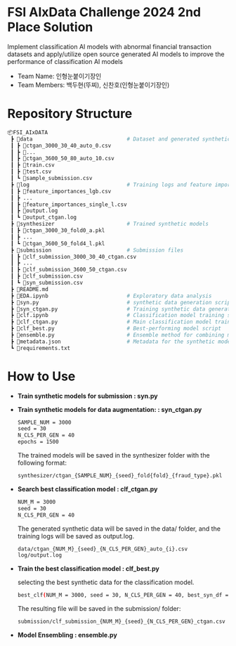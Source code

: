 # FSI AIxData Challenge 2024 2nd Place Solution

Implement classification AI models with abnormal financial transaction datasets and apply/utilize open source generated AI models to improve the performance of classification AI models

- Team Name: 인형눈붙이기장인
- Team Members: 백두현(뚜찌), 신찬호(인형눈붙이기장인)

# Repository Structure

```bash
📦FSI_AIxDATA
 ┣ 📂data                              # Dataset and generated synthetic data
 ┃ ┣ 📜ctgan_3000_30_40_auto_0.csv
 ┃ ┣ 📜...
 ┃ ┣ 📜ctgan_3600_50_80_auto_10.csv
 ┃ ┣ 📜train.csv
 ┃ ┣ 📜test.csv
 ┃ ┗ 📜sample_submission.csv
 ┣ 📂log                               # Training logs and feature importance data
 ┃ ┣ 📜feature_importances_lgb.csv
 ┃ ┣ ...
 ┃ ┣ 📜feature_importances_single_l.csv
 ┃ ┣ 📜output.log
 ┃ ┗ 📜output_ctgan.log
 ┣ 📂synthesizer                       # Trained synthetic models
 ┃ ┣ 📜ctgan_3000_30_fold0_a.pkl
 ┃ ┣ ...
 ┃ ┗ 📜ctgan_3600_50_fold4_l.pkl
 ┣ 📂submission                        # Submission files
 ┃ ┣ 📜clf_submission_3000_30_40_ctgan.csv
 ┃ ┣ ...
 ┃ ┣ 📜clf_submission_3600_50_ctgan.csv
 ┃ ┣ 📜clf_submission.csv
 ┃ ┗ 📜syn_submission.csv
 ┣ 📜README.md
 ┣ 📜EDA.ipynb                         # Exploratory data analysis
 ┣ 📜syn.py                            # synthetic data generation script
 ┣ 📜syn_ctgan.py                      # Training synthetic data generation script
 ┣ 📜clf.ipynb                         # Classification model training script
 ┣ 📜clf_ctgan.py                      # Main classification model training script
 ┣ 📜clf_best.py                       # Best-performing model script
 ┣ 📜ensemble.py                       # Ensemble method for combining models
 ┣ 📜metadata.json                     # Metadata for the synthetic models
 ┗ 📜requirements.txt                  
```

# How to Use
  - **Train synthetic models for submission : syn.py**  
    
  - **Train synthetic models for data augmentation: : syn_ctgan.py**
    ```bash
    SAMPLE_NUM = 3000
    seed = 30
    N_CLS_PER_GEN = 40
    epochs = 1500
    ```
    The trained models will be saved in the synthesizer folder with the following format:
    ```bash
    synthesizer/ctgan_{SAMPLE_NUM}_{seed}_fold{fold}_{fraud_type}.pkl
    ```
    
  - **Search best classification model  : clf_ctgan.py**  
    ```bash
    NUM_M = 3000
    seed = 30
    N_CLS_PER_GEN = 40
    ```
    The generated synthetic data will be saved in the data/ folder, and the training logs will be saved as output.log.  
    ```bash
    data/ctgan_{NUM_M}_{seed}_{N_CLS_PER_GEN}_auto_{i}.csv
    log/output.log
    ```

  - **Train the best classification model  : clf_best.py**
    
    selecting the best synthetic data for the classification model.
    ```bash
    best_clf(NUM_M = 3000, seed = 30, N_CLS_PER_GEN = 40, best_syn_df = [-1, 3, -1, 4, 0])
    ```
    The resulting file will be saved in the submission/ folder:
    ```bash
    submission/clf_submission_{NUM_M}_{seed}_{N_CLS_PER_GEN}_ctgan.csv
    ```
  
  - **Model Ensembling : ensemble.py**
